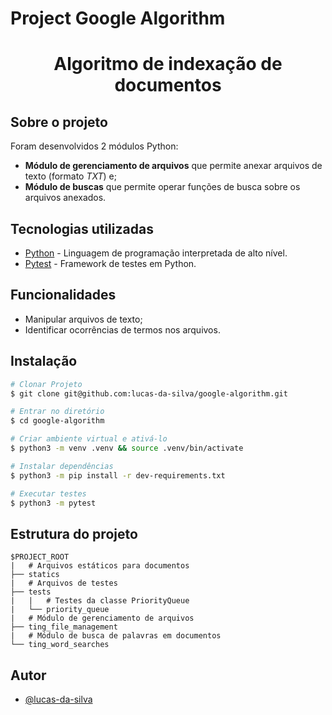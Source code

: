# Project Google Algorithm

<h1 align="center">Algoritmo de indexação de documentos</h1>

## Sobre o projeto

Foram desenvolvidos 2 módulos Python:
- **Módulo de gerenciamento de arquivos** que permite anexar arquivos de texto (formato *TXT*) e;
- **Módulo de buscas** que permite operar funções de busca sobre os arquivos anexados.

## Tecnologias utilizadas

- [Python](https://www.python.org/) - Linguagem de programação interpretada de alto nível.
- [Pytest](https://docs.pytest.org/en/7.2.x/) - Framework de testes em Python.

## Funcionalidades

- Manipular arquivos de texto;
- Identificar ocorrências de termos nos arquivos.

## Instalação

```bash
# Clonar Projeto
$ git clone git@github.com:lucas-da-silva/google-algorithm.git

# Entrar no diretório
$ cd google-algorithm

# Criar ambiente virtual e ativá-lo
$ python3 -m venv .venv && source .venv/bin/activate

# Instalar dependências
$ python3 -m pip install -r dev-requirements.txt

# Executar testes
$ python3 -m pytest
```

## Estrutura do projeto

```
$PROJECT_ROOT
|   # Arquivos estáticos para documentos
├── statics
|   # Arquivos de testes
├── tests
|   |   # Testes da classe PriorityQueue
|   └── priority_queue
|   # Módulo de gerenciamento de arquivos
├── ting_file_management
|   # Módulo de busca de palavras em documentos
└── ting_word_searches
```

## Autor

- [@lucas-da-silva](https://github.com/lucas-da-silva)
